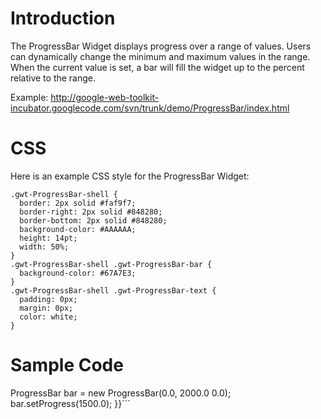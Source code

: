 # Introduction #
The ProgressBar Widget displays progress over a range of values.  Users can dynamically change the minimum and maximum values in the range.  When the current value is set, a bar will fill the widget up to the percent relative to the range.

Example:
http://google-web-toolkit-incubator.googlecode.com/svn/trunk/demo/ProgressBar/index.html


# CSS #

Here is an example CSS style for the ProgressBar Widget:
```
.gwt-ProgressBar-shell {
  border: 2px solid #faf9f7;
  border-right: 2px solid #848280;
  border-bottom: 2px solid #848280;
  background-color: #AAAAAA;
  height: 14pt;
  width: 50%;
}
.gwt-ProgressBar-shell .gwt-ProgressBar-bar {
  background-color: #67A7E3;
}
.gwt-ProgressBar-shell .gwt-ProgressBar-text {
  padding: 0px;
  margin: 0px;
  color: white;
}
```


# Sample Code #
  ProgressBar bar = new ProgressBar(0.0, 2000.0 0.0);
  bar.setProgress(1500.0);
}}```